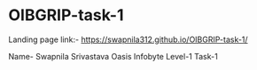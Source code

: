 # OIBGRIP-task-1

Landing page link:- https://swapnila312.github.io/OIBGRIP-task-1/

Name- Swapnila Srivastava
Oasis Infobyte
Level-1
Task-1
